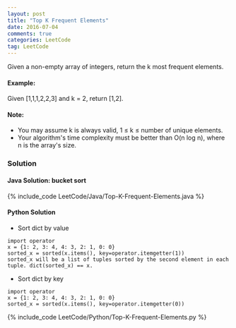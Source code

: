 ```yaml
---
layout: post
title: "Top K Frequent Elements"
date: 2016-07-04
comments: true
categories: LeetCode
tag: LeetCode
---
```


Given a non-empty array of integers, return the k most frequent elements.

#### Example:
Given [1,1,1,2,2,3] and k = 2, return [1,2].

#### Note: 
* You may assume k is always valid, 1 ≤ k ≤ number of unique elements.
* Your algorithm's time complexity must be better than O(n log n), where n is the array's size.

<!--more-->
### Solution

#### Java Solution: bucket sort
{% include_code LeetCode/Java/Top-K-Frequent-Elements.java %}

#### Python Solution

* Sort dict by value
```
import operator
x = {1: 2, 3: 4, 4: 3, 2: 1, 0: 0}
sorted_x = sorted(x.items(), key=operator.itemgetter(1))
sorted_x will be a list of tuples sorted by the second element in each tuple. dict(sorted_x) == x.

```
* Sort dict by key
```
import operator
x = {1: 2, 3: 4, 4: 3, 2: 1, 0: 0}
sorted_x = sorted(x.items(), key=operator.itemgetter(0))
```

{% include_code LeetCode/Python/Top-K-Frequent-Elements.py %}
